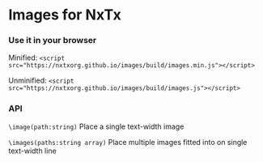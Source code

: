 # Images for NxTx


### Use it in your browser
Minified: `<script src="https://nxtxorg.github.io/images/build/images.min.js"></script>`

Unminified: `<script src="https://nxtxorg.github.io/images/build/images.js"></script>`


### API

`\image(path:string)` Place a single text-width image

`\images(paths:string array)` Place multiple images fitted into on single text-width line